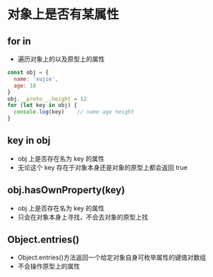 <!--
 * @Author: x09898 coder_xujie@163.com
 * @Date: 2022-12-12 17:47:16
 * @LastEditors: x09898 coder_xujie@163.com
 * @FilePath: \HTML-CSS-Javascript-\JAVAScript+ES6\JavaScript\JavaScript零散知识点\对象上是否有某属性.md
 * @Description: 
-->
# 对象上是否有某属性

## for in

* 遍历对象上的以及原型上的属性

```js
const obj = {
  name: 'xujie',
  age: 18
}
obj.__proto__.height = 12
for (let key in obj) {
  console.log(key)    // name age height
}
```

## key in obj

* obj 上是否存在名为 key 的属性
* 无论这个 key 存在于对象本身还是对象的原型上都会返回 true

## obj.hasOwnProperty(key)

* obj 上是否存在名为 key 的属性
* 只会在对象本身上寻找，不会去对象的原型上找

## Object.entries()

* Object.entries()方法返回一个给定对象自身可枚举属性的键值对数组
* 不会操作原型上的属性
